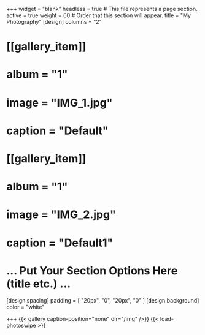 +++
widget = "blank"
headless = true  # This file represents a page section.
active = true
weight = 60  # Order that this section will appear.
title = "My Photography"
[design]
	columns = "2"
# [[gallery_item]]
# 	album = "1"
# 	image = "IMG_1.jpg"
# 	caption = "Default"
# [[gallery_item]]
# 	album = "1"
# 	image = "IMG_2.jpg"
# 	caption = "Default1"
# ... Put Your Section Options Here (title etc.) ...
[design.spacing]
padding = [ "20px", "0", "20px", "0" ]
[design.background]
color = "white"


+++
{{< gallery caption-position="none" dir="/img" />}} {{< load-photoswipe >}}